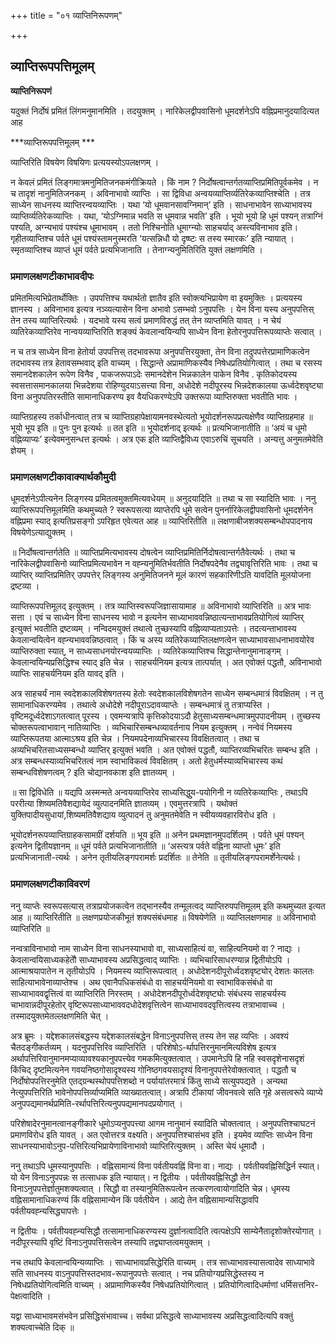 +++
title = "०१ व्याप्तिनिरूपणम्"

+++


## व्याप्तिरूपपत्तिमूलम्

**व्याप्तिनिरूपणं**

यदुक्तं निर्दोषं प्रमितं लिंगमनुमानमिति । तदयुक्तम् । नारिकेलद्वीपवासिनो धूमदर्शनेऽपि वह्निप्रमानुदयादित्यत आह

***व्याप्तिरूपपत्तिमूलम् ***

व्याप्तिरिति विषयेण विषयिणः प्रत्ययस्योऽपलक्षणम् ।

न केवलं प्रमितं लिङ्गमात्रमनुमितिजनकमंगीक्रियते । किं नाम ? निर्दोषत्वान्तर्गतव्याप्तिप्रमितिपूर्वकमेव । न च तादृशं नानुमितिजनकम् । अविनाभावो व्याप्तिः । सा द्विविधा अन्वयव्याप्तिर्व्यतिरेकव्याप्तिश्चेति । तत्र साध्येन साधनस्य व्याप्तिरन्वयव्याप्तिः । यथा ‘यो धूमवानसावग्निमान्’ इति । साधनाभावेन साध्याभावस्य व्याप्तिर्व्यतिरेकव्याप्तिः । यथा, ‘योऽग्निमान्न भवति स धूमवान्न भवति’ इति । भूयो भूयो हि धूमं पश्यन् तत्राग्निं पश्यति, अग्न्यभावं पश्यंश्च धूमाभावम् । ततो निश्चिनोति धूमाग्न्योः साहचर्याद् अस्त्यविनाभाव इति। गृहीतव्याप्तिश्च पर्वते धूमं पश्यंस्तामनुस्मरति ‘यत्सन्निधौ यो दृष्ष्टः स तस्य स्मारकः’ इति न्यायात् । स्मृतव्याप्तिश्च व्याप्तं धूमं पर्वते प्रत्यभिजानाति । तेनाग्न्यनुमितिरिति युक्तं लक्षणमिति ।

### **प्रमाणलक्षणटीकाभावदीपः**

प्रमितमित्यभिप्रेतार्थोक्तिः । उपपत्तिश्च यथार्थतो ज्ञातैव इति स्वोक्त्यभिप्रायेण वा इयमुक्तिः । प्रत्ययस्य ज्ञानस्य । अविनाभाव इत्यत्र नञ्व्यत्यासेन विना अभावो ऽसम्भवो ऽनुपपत्तिः । येन विना यस्य अनुपपत्तिस् तेन तस्य व्याप्तिरित्यर्थः । यदभावे यस्य सत्वं प्रमाणविरुद्धं तत् तेन व्याप्तमिति यावत् । न चेयं व्यतिरेकव्याप्तिरेव नान्वयव्याप्तिरिति शङ्क्यं केवलान्वयिन्यपि साध्येन विना हेतोरनुपपत्तिरूपव्याप्तेः सत्वात् ।

न च तत्र साध्येन विना हेतोर्या उपपत्तिस् तदभावरूपा अनुपपत्तिरयुक्ता, तेन विना तदुपपत्तेरप्रामाणिकत्वेन तदभावस्य तत्र हेतावसम्भवाद् इति वाच्यम् । सिद्धान्ते अप्रामाणिकस्यैव निषेधप्रतियोगित्वात् । तथा च रसस्य समानदेशकालेन रूपेण विनैव , पाकजरूपाऽदेः समानदेशेन भिन्नकालेन पाकेन विनैव . कृतिकोदयस्य स्वसत्तासमानकालया भिन्नदेशया रोहिण्युदयाऽसत्त्या
विना, अधोदेशे नदीपूरस्य भिन्नदेशकालया ऊर्ध्वदेशवृष्ट्या विना अनुपपतिरस्तीति सामानाधिकरण्य इव वैयधिकरण्येऽपि उक्तरूपा व्याप्तिरुक्ता भवतीति भावः ।

व्याप्तिग्रहस्य तर्काधीनत्वात् तत्र च व्याप्तिग्रहापेक्षायामनवस्थेत्यतो भूयोदर्शनरूपप्रत्यक्षेणैव व्याप्तिग्रहमाह ॥ भूयो भूय इति ॥ पुनः पुन इत्यर्थः ॥ तत इति ॥ भूयोदर्शनाद् इत्यर्थः ॥ प्रत्यभिजानातीति ॥ ‘अयं च धूमो वह्निव्याप्यः’ इत्येवमनुसन्धत्त इत्यर्थः । अत्र एक इति व्याप्तिद्वैविध्य एवाऽरुचिं सूचयति । अन्यत्तु अनुमतमेवेति ज्ञेयम् ।

### **प्रमाणलक्षणटीकावाक्यार्थकौमुदी**

धूमदर्शनेऽपीत्यनेन लिङ्गस्य प्रमितत्वमुक्तमित्यवधेयम् ॥ अनुदयादिति ॥ तथा च सा स्यादिति भावः । ननु व्याप्तिरूपपत्तिमूलमिति कथमुच्यते ? स्वरूपसत्या व्याप्तेरपि धूमे सत्वेन पुनर्नारिकेलद्वीपवासिनो धूमदर्शनेन वह्निप्रमा स्याद् इत्यतिप्रसङ्गो ऽपरिहृत एवेत्यत आह ॥ व्याप्तिरितीति ॥ लक्षणाबीजशक्यसम्बन्धोपपादनाय विषयेणेऽत्याद्युक्तम् ।

॥ निर्दोषत्वान्तर्गतेति ॥ व्याप्तिप्रमित्यभावस्य दोषत्वेन
व्याप्तिप्रमितिर्निदोषत्वान्तर्गतैवेत्यर्थः । तथा च नारिकेलद्वीपवासिनो व्याप्तिप्रमित्यभावेन न वह्न्यनुमितिर्भवतीति निर्दोषपदेनैव तद्व्यावृत्तिरिति भावः । तथा च व्याप्तिर् व्याप्तिप्रमितिर् उपपत्तेर् लिङ्गस्य अनुमितिजनने मूलं कारणं सहकारिणीऽति यावदिति मूलयोजना द्रष्टव्या ।

व्याप्तिरूपपत्तिमूलद् इत्युक्तम् । तत्र व्याप्तिस्वरूपजिज्ञासायामाह ॥ अविनाभावो व्याप्तिरिति ॥ अत्र भावः सत्ता । एवं च साध्येन विना साधनस्य भावो न इत्यनेन साध्याभाववन्निष्ठात्यन्ताभावप्रतियोगित्वं व्याप्तिर् इत्युक्तं भवतीति द्रष्टव्यम् । नन्विदमयुक्तं तथात्वे तुच्छस्यापि वह्निव्याप्यताऽपत्तेः । तदत्यन्ताभावस्य केवलान्वयित्वेन
वह्न्यभाववन्निष्ठत्वात् । किं च अस्य व्यतिरेकव्याप्तिलक्षणत्वेन साध्याभावसाधनाभावयोरेव व्याप्तिरुक्ता स्यात्, न साध्यसाधनयोरन्वयव्याप्तिः । व्यतिरेकव्याप्तिश्च सिद्धान्तेनानुमानाङ्गम् । केवलान्वयिन्यप्रसिद्धिश्च स्याद् इति चेन्न । साहचर्यनियम इत्यत्र तात्पर्यात् । अत एवोक्तं पद्धतौ, अविनाभावो व्याप्तिः साहचर्यनियम इति यावद् इति ।

अत्र साहचर्यं नाम स्वदेशकालविशेषगतस्य हेतोः स्वदेशकालविशेषगतेन साध्येन सम्बन्धमात्रं विवक्षितम् । न तु सामानाधिकरण्यमेव । तथात्वे अधोदेशे नदीपूराऽदावव्याप्तेः । सम्बन्धमात्रं तु तत्राप्यस्ति । वृष्टिमदूर्ध्वदेशाऽगतत्वात् पूरस्य । एवमन्यत्रापि कृत्तिकोदयाऽदौ हेतुसाध्यसम्बन्धमात्रमुपपादनीयम् । तुच्छस्य चोक्तरूपत्वाभावान् नातिव्याप्तिः । व्यभिचारिसम्बन्धव्यावर्तनाय नियम इत्युक्तम् । नन्वेवं नियमस्य व्याप्तिरूपतया आत्माऽश्रय इति चेन्न । नियमपदेनाव्यभिचारस्य विवक्षितत्वात् । तथा च अव्यभिचरितसाध्यसम्बन्धो व्याप्तिर् इत्युक्तं भवति । अत एवोक्तं पद्धतौ, व्याप्तिरव्यभिचरितः सम्बन्ध इति । अत्र सम्बन्धस्याव्यभिचरितत्वं नाम स्वाभाविकत्वं विवक्षितम् । अतो हेतुधर्मस्याव्यभिचारस्य कथं सम्बन्धविशेषणत्वम् ? इति चोद्यानवकाश इति ज्ञातव्यम् ।

॥ सा द्विविधेति ॥ यद्यपि अस्मन्मते अन्वयव्याप्तिरेव साध्यसिद्धु्य-पयोगिनी न व्यतिरेकव्याप्तिः , तथाऽपि पररीत्या शिष्यमतिवैशद्यायेदं व्युत्पादनमिति ज्ञातव्यम् । एवमुत्तरत्रापि । यथोक्तं युक्तिपादीयसुधायां,शिष्यमतिवैशद्याय व्युत्पादनं तु अनुमतमेवेति न स्वीयव्यवहारविरोध इति ।

भूयोदर्शनरूपव्याप्तिग्राहकसामग्रीं दर्शयति ॥ भूय इति ॥ अनेन प्रथमज्ञानमुपदर्शितम् । पर्वते धूमं पश्यन् इत्यनेन द्वितीयज्ञानम् ॥ धूमं पर्वते प्रत्यभिजानातीति ॥ ‘अस्त्यत्र पर्वते वह्निना व्याप्तो धूमः’ इति प्रत्यभिजानाती-त्यर्थः । अनेन तृतीयलिङ्गपरामर्शः प्रदर्शितः ॥ तेनेति ॥ तृतीयलिङ्गपरामर्शेनेत्यर्थः।

### **प्रमाणलक्षणटीकाविवरणं**

ननु व्याप्तेः स्वरूपसत्यास् तत्राप्रयोजकत्वेन तद्भानस्यैव तन्मूलत्वद् व्याप्तिरुपपत्तिमूलम् इति कथमुच्यत इत्यत आह ॥ व्याप्तिरितीति ॥ लक्षणप्रयोजकीभूतं शक्यसंबंधमाह ॥ विषयेणेति ॥ व्याप्तिलक्षणमाह ॥ अविनाभावो व्याप्तिरिति ॥

नन्वत्राविनाभावो नाम साध्येन विना साधनस्याभावो वा, साध्यसाहित्यं वा, साहित्यनियमो वा ? नाद्यः । केवलान्वयिसाध्यकहेतौे साध्याभावस्य अप्रसिद्धत्वाद् व्याप्तिः । व्यभिचारिसाधरण्यान्न द्वितीयोऽपि । आत्माश्रयापातेन न तृतीयोऽपि । नियमस्य व्याप्तिरूपत्वात् । अधोदेशनदीपूरोर्ध्वदशवृष्ट्योर् देशतः कालतः साहित्याभावेनाव्याप्तेश्च । अथ एवानैपधिकसंबंधो वा साहचर्यनियमो वा स्वाभाविकसंबंधो वा साध्याभाववद्वृत्तित्वं वा व्याप्तिरिति निरस्तम् । अधोदेशनदीपूरोर्ध्वदेशवृष्ट्योः संबंधस्य साहचर्यस्य चाभावान्नदीपूरहेतोर् वृष्टिरूपसाध्याभाववदधोदेशवृत्तित्वेन साध्याभाववदवृत्तित्वस्य तत्राभावाच्च । तस्मादयुक्तमेतल्लक्षणमिति चेत् ।

अत्र ब्रूमः । यद्देशकालसंबद्धस्य यद्देशकालसंबद्धेन विनाऽनुपपत्तिस् तस्य तेन सह व्यप्तिः । अवश्यं चैतदङ्गीकर्तव्यम् । यदनुपपत्तिरिव व्याप्तिरिति । परिशेषोऽ-र्थापत्तिरनुमानमित्यविशेष इत्यत्र अर्थापत्तिरिवानुमानमप्याव्यावश्यकानुपपत्त्येव गमकमित्युक्तत्वात् । उपमानेऽपि हि नहि स्वसदृशेनासदृशं किंचिद् दृष्टमित्यनेन गवयनिष्ठगोसादृश्यस्य गोनिष्ठगवयसादृश्यं विनानुपपत्तेरेवोक्तत्वात् । पद्धतौ च निर्दोषोपपत्तिरनुमेति एतद्ग्रन्थस्थोपपत्तिशब्दो न पर्यायांतरमात्रं किंतु साध्ये सत्युपपद्यते । अन्यथा नेत्युपपत्तिरिति भावेनोपपत्तिर्व्याप्यमिति व्याख्यातत्वात्। अत्रापि टीकायां जीवनवत्वे सति गृहे असत्वरूपे व्याप्ये अनुपपद्यमानर्थप्रमिति-रर्थापत्तिरित्यनुपपद्यमानपदप्रयोगात् ।

परिशेषादेरनुमानत्वानङ्गीकारे धूमोऽप्यनुपपत्त्या आगम नानुमानं स्यादिति चोक्तत्वात् । अनुपपत्तिश्चाघटनं प्रमाणविरोध इति यावत् । अत एवोत्तरत्र वक्ष्यति। अनुपपत्तिश्चासंभव इति । इयमेव व्याप्तिः साध्येन विना साधनस्याभावोऽनुप-पत्तिरित्यभिप्रायेणाविनाभावो व्याप्तिरित्युक्तम् । अस्ति चेयं धूमादौ ।

ननु तथाऽपि धूमस्यानुपपत्तिः । वह्निसामान्यं विना पर्वतीयवह्निं विना वा। नाद्यः । पर्वतीयवह्निसिद्धिर्न स्यात्। यो येन विनाऽनुपपन्नः स तत्साधक इति न्यायात्। न द्वितीयः । पर्वतीयवह्निसिद्धौ तेन विनाऽनुपपत्तेर्ज्ञातुमशक्यत्वात् । सिद्धौ वा तस्यानुमितिरूपत्वेन तत्करणत्वायोगादिति चेन्न। धृमस्य वह्निसामानाधिकरण्यं किं वह्निसामान्येन किं पर्वतीयेन । आद्ये तेन वह्निसामान्यसिद्धावपि पर्वतीयवह्न्यसिद्ध्यापत्तेः ।

न द्वितीयः । पर्वतीयवह्न्यसिद्धौ तत्सामानाधिकरण्यस्य दुर्ज्ञानत्वादिति त्वत्पक्षेऽपि साम्येनैतादृशोक्तेरयोगात् । नदीपूरस्यापि वृष्टिं विनाऽनुपपत्तिसत्वेन तस्यापि तद्व्याप्तत्वमयुक्तम् ।

नच तथापि केवलान्वयिन्यव्याप्तिः । साध्याभावप्रसिद्धेरिति वाच्यम् । तत्र साध्याभावस्यासत्वादेव साध्याभावे सति साधनस्य वाऽनुपपत्तिस्तदभाव-रूपानुपपत्तेः सत्वात् । नच प्रतियोग्यप्रसिद्धेस्तस्य न निषेधप्रतियोगित्वमिति वाच्यम् । अप्रामाणिकस्यैव निषेधप्रतियोगित्वात् । प्रतियोगित्वादिधर्माणां धर्मिसत्तनिर-पेक्षत्वादिति ।

यद्वा साध्याभावमसंभवेन प्रसिद्धिसंभावाच्च। सर्वथा प्रसिद्धत्वे साध्याभावस्य अप्रसिद्धत्वादित्यपि वक्तुं शक्यत्वाच्चेति दिक् ॥

